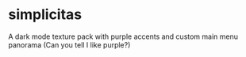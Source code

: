 # simplicitas
A dark mode texture pack with purple accents and custom main menu panorama
(Can you tell I like purple?)
